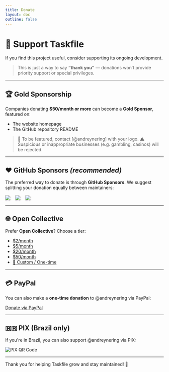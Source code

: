 ```yaml
---
title: Donate
layout: doc
outline: false
---
```


# 🙏 Support Taskfile

If you find this project useful, consider supporting its ongoing development.

> This is just a way to say **“thank you”** — donations won’t provide priority support or special privileges.

---

## 🏆 Gold Sponsorship

Companies donating **$50/month or more** can become a **Gold Sponsor**, featured on:
- The website homepage
- The GitHub repository README

> 💬 To be featured, contact [@andreynering] with your logo.
> ⚠️ Suspicious or inappropriate businesses (e.g. gambling, casinos) will be rejected.

---

## ❤️ GitHub Sponsors *(recommended)*

The preferred way to donate is through **GitHub Sponsors**.
We suggest splitting your donation equally between maintainers:

<div style="display: flex; gap: 1rem; flex-wrap: wrap; margin: 1rem 0;">
  <a href="https://github.com/sponsors/andreynering" target="_blank">
    <img src="https://img.shields.io/badge/@andreynering-30363d?logo=github&logoColor=white&style=for-the-badge" />
  </a>
  <a href="https://github.com/sponsors/pd93" target="_blank">
    <img src="https://img.shields.io/badge/@pd93-30363d?logo=github&logoColor=white&style=for-the-badge" />
  </a>
  <a href="https://github.com/sponsors/vmaerten" target="_blank">
    <img src="https://img.shields.io/badge/@vmaerten-30363d?logo=github&logoColor=white&style=for-the-badge" />
  </a>
</div>

---

## 🌐 Open Collective

Prefer **Open Collective**? Choose a tier:

- [$2/month](https://opencollective.com/task/contribute/backer-4034/checkout)
- [$5/month](https://opencollective.com/task/contribute/supporter-8404/checkout)
- [$20/month](https://opencollective.com/task/contribute/sponsor-4035/checkout)
- [$50/month](https://opencollective.com/task/contribute/sponsor-28775/checkout)
- [🎯 Custom / One-time](https://opencollective.com/task/donate)

---

## 💳 PayPal

You can also make a **one-time donation** to @andreynering via PayPal:

[Donate via PayPal](https://www.paypal.com/cgi-bin/webscr?cmd=_donations&business=GSVDU63RKG45A&currency_code=USD&source=url)

---

## 🇧🇷 PIX (Brazil only)

If you're in Brazil, you can also support @andreynering via PIX:

![PIX QR Code](/img/pix.png)

---

Thank you for helping Taskfile grow and stay maintained! 💚

